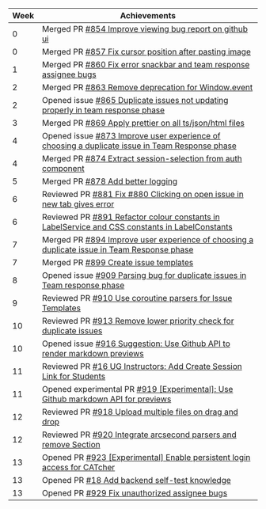 | Week | Achievements |
| ---- | ------------ |
| 0 | Merged PR [#854 Improve viewing bug report on github ui](https://github.com/CATcher-org/CATcher/pull/854) |
| 0 | Merged PR [#857 Fix cursor position after pasting image](https://github.com/CATcher-org/CATcher/pull/857) |
| 1 | Merged PR [#860 Fix error snackbar and team response assignee bugs](https://github.com/CATcher-org/CATcher/pull/860) |
| 2 | Merged PR [#863 Remove deprecation for Window.event](https://github.com/CATcher-org/CATcher/pull/863) |
| 2 | Opened issue [#865 Duplicate issues not updating properly in team response phase](https://github.com/CATcher-org/CATcher/issues/865) |
| 3 | Merged PR [#869 Apply prettier on all ts/json/html files](https://github.com/CATcher-org/CATcher/pull/869) |
| 4 | Opened issue [#873 Improve user experience of choosing a duplicate issue in Team Response phase](https://github.com/CATcher-org/CATcher/issues/873) |
| 4 | Merged PR [#874 Extract session-selection from auth component](https://github.com/CATcher-org/CATcher/pull/874) |
| 5 | Merged PR [#878 Add better logging](https://github.com/CATcher-org/CATcher/pull/878) |
| 6 | Reviewed PR [#881 Fix #880 Clicking on open issue in new tab gives error](https://github.com/CATcher-org/CATcher/pull/881) |
| 6 | Reviewed PR [#891 Refactor colour constants in LabelService and CSS constants in LabelConstants](https://github.com/CATcher-org/CATcher/pull/891) |
| 7 | Merged PR [#894 Improve user experience of choosing a duplicate issue in Team Response phase](https://github.com/CATcher-org/CATcher/pull/894) |
| 7 | Merged PR [#899 Create issue templates](https://github.com/CATcher-org/CATcher/pull/899) |
| 8 | Opened issue [#909 Parsing bug for duplicate issues in Team response phase](https://github.com/CATcher-org/CATcher/issues/909) |
| 9 | Reviewed PR [#910 Use coroutine parsers for Issue Templates](https://github.com/CATcher-org/CATcher/pull/910) |
| 10 | Reviewed PR [#913 Remove lower priority check for duplicate issues](https://github.com/CATcher-org/CATcher/pull/913) |
| 10 | Opened issue [#916 Suggestion: Use Github API to render markdown previews](https://github.com/CATcher-org/CATcher/issues/916) |
| 11 | Reviewed PR [#16 UG Instructors: Add Create Session Link for Students](https://github.com/CATcher-org/catcher-org.github.io/pull/16) |
| 11 | Opened experimental PR [#919 [Experimental]: Use Github markdown API for previews](https://github.com/CATcher-org/CATcher/pull/919) |
| 12 | Reviewed PR [#918 Upload multiple files on drag and drop](https://github.com/CATcher-org/CATcher/pull/918) |
| 12 | Reviewed PR [#920 Integrate arcsecond parsers and remove Section](https://github.com/CATcher-org/CATcher/pull/920) |
| 13 | Opened PR [#923 [Experimental] Enable persistent login access for CATcher](https://github.com/CATcher-org/CATcher/pull/923) |
| 13 | Opened PR [#18 Add backend self-test knowledge](https://github.com/CATcher-org/catcher-org.github.io/pull/18) |
| 13 | Opened PR [#929 Fix unauthorized assignee bugs](https://github.com/CATcher-org/CATcher/pull/929) |
